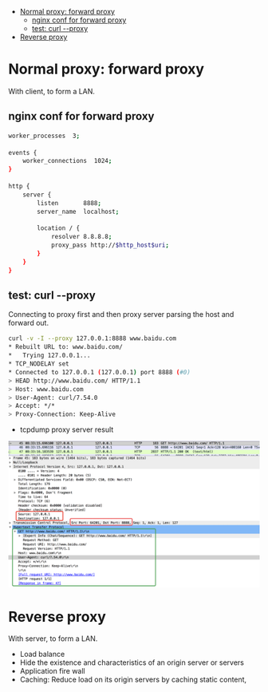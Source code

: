 <!-- MarkdownTOC -->

- [Normal proxy: forward proxy](#normal-proxy-forward-proxy)
  - [nginx conf for forward proxy](#nginx-conf-for-forward-proxy)
  - [test: curl --proxy](#test-curl---proxy)
- [Reverse proxy](#reverse-proxy)

<!-- /MarkdownTOC -->
# Normal proxy: forward proxy
With client, to form a LAN.

## nginx conf for forward proxy

```sh
worker_processes  3;

events {
    worker_connections  1024;
}

http {
    server {
        listen       8888;
        server_name  localhost;

        location / {
            resolver 8.8.8.8;
            proxy_pass http://$http_host$uri;
        }
    }
}
```

## test: curl --proxy

Connecting to proxy first and then proxy server parsing the host and forward out.

```sh
curl -v -I --proxy 127.0.0.1:8888 www.baidu.com
* Rebuilt URL to: www.baidu.com/
*   Trying 127.0.0.1...
* TCP_NODELAY set
* Connected to 127.0.0.1 (127.0.0.1) port 8888 (#0)
> HEAD http://www.baidu.com/ HTTP/1.1
> Host: www.baidu.com
> User-Agent: curl/7.54.0
> Accept: */*
> Proxy-Connection: Keep-Alive
```

* tcpdump proxy server result

![proxy](../images/2018/proxy_tcpdump.png)

# Reverse proxy
With server, to form a LAN.
* Load balance
* Hide the existence and characteristics of an origin server or servers
* Application fire wall
* Caching: Reduce load on its origin servers by caching static content,
